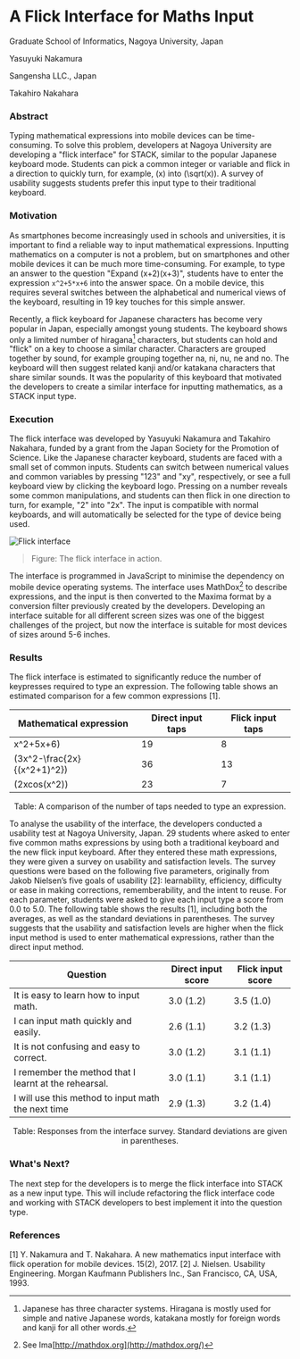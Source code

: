 # A Flick Interface for Maths Input

Graduate School of Informatics, Nagoya University, Japan

Yasuyuki Nakamura

Sangensha LLC., Japan

Takahiro Nakahara

### Abstract

Typing mathematical expressions into mobile devices can be time-consuming. To solve this problem, developers at Nagoya University are developing a "flick interface" for STACK, similar to the popular Japanese keyboard mode. Students can pick a common integer or variable and flick in a direction to quickly turn, for example, \(x\) into \(\sqrt(x)\). A survey of usability suggests students prefer this input type to their traditional keyboard.

### Motivation

As smartphones become increasingly used in schools and universities, it is important to find a reliable way to input mathematical expressions. Inputting mathematics on a computer is not a problem, but on smartphones and other mobile devices it can be much more time-consuming. For example, to type an answer to the question "Expand (x+2)\(x+3)", students have to enter the expression `x^2+5*x+6` into the answer space. On a mobile device, this requires several switches between the alphabetical and numerical views of the keyboard, resulting in 19 key touches for this simple answer. 

Recently, a flick keyboard for Japanese characters has become very popular in Japan, especially amongst young students. The keyboard shows only a limited number of hiragana[^hiragana] characters, but students can hold and "flick" on a key to choose a similar character. Characters are grouped together by sound, for example grouping together na, ni, nu, ne and no. The keyboard will then suggest related kanji and/or katakana characters that share similar sounds. It was the popularity of this keyboard that motivated the developers to create a similar interface for inputting mathematics, as a STACK input type.

[^hiragana]: Japanese has three character systems. Hiragana is mostly used for simple and native Japanese words, katakana mostly for foreign words and kanji for all other words.



### Execution

The flick interface was developed by Yasuyuki Nakamura and Takahiro Nakahara, funded by a grant from the Japan Society for the Promotion of Science. Like the Japanese character keyboard, students are faced with a small set of common inputs. Students can switch between numerical values and common variables by pressing "123" and "xy", respectively, or see a full keyboard view by clicking the keyboard logo. Pressing on a number reveals some common manipulations, and students can then flick in one direction to turn, for example, "2" into "2x". The input is compatible with normal keyboards, and will automatically be selected for the  type of device being used. 

![Flick interface](Images/Flick_interface_compressed.PNG)
> Figure: The flick interface in action.


The interface is programmed in JavaScript to minimise the dependency on mobile device operating systems. The interface uses MathDox[^mathdox] to describe expressions, and the input is then converted to the Maxima format by a conversion filter previously created by the developers. Developing an interface suitable for all different screen sizes was one of the biggest challenges of the project, but now the interface is suitable for most devices of sizes around 5-6 inches.

### Results

The flick interface is estimated to significantly reduce the number of keypresses required to type an expression. The following table shows an estimated comparison for a few common expressions [1].

| Mathematical expression       | Direct input taps | Flick input taps |
| ----------------------------- | ----------------- | ---------------- |
| x^2+5x+6\)                    | 19                | 8                |
| \(3x^2-\frac{2x}{(x^2+1)^2}\) | 36                | 13               |
| \(2xcos(x^2)\)                | 23                | 7                |

$$
\text{Table: A comparison of the number of taps needed to type an expression.}
$$

To analyse the usability of the interface, the developers conducted a usability test at Nagoya University, Japan. 29 students where asked to enter five common maths expressions by using both a traditional keyboard and the new flick input keyboard. After they entered these math expressions, they were given a survey on usability and satisfaction levels. The survey questions were based on the following five parameters, originally from Jakob Nielsen’s five goals of usability [2]: learnability, efficiency, difficulty or ease in making corrections, rememberability, and the intent to reuse. For each parameter, students were asked to give each input type a score from 0.0 to 5.0. The following table shows the results [1], including both the averages, as well as the standard deviations in parentheses. The survey suggests that the usability and satisfaction levels are higher when the flick input method is used to enter mathematical expressions, rather than the direct input method.

| Question                                              | Direct input score | Flick input score |
| ----------------------------------------------------- | ------------------ | ----------------- |
| It is easy to learn how to input math.                | 3.0 (1.2)          | 3.5 (1.0)         |
| I can input math quickly and easily.                  | 2.6 (1.1)          | 3.2 (1.3)         |
| It is not confusing and easy to correct.              | 3.0 (1.2)          | 3.1 (1.1)         |
| I remember the method that I learnt at the rehearsal. | 3.0 (1.1)          | 3.1 (1.1)         |
| I will use this method to input math the next time    | 2.9 (1.3)          | 3.2 (1.4)         |

$$
\text{Table: Responses from the interface survey. Standard deviations are given in parentheses.}
$$

### What's Next?

The next step for the developers is to merge the flick interface into STACK as a new input type. This will include refactoring the flick interface code and working with STACK developers to best implement it into the question type.

### References

[1] Y. Nakamura and T. Nakahara. A new mathematics input interface with flick operation for mobile devices. 15(2), 2017.
[2] J. Nielsen. Usability Engineering. Morgan Kaufmann Publishers Inc., San Francisco, CA, USA,
1993.



[^mathdox]: See Ima[http://mathdox.org](http://mathdox.org/)